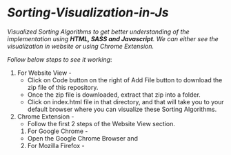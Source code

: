# _Sorting-Visualization-in-Js_
_Visualized Sorting Algorithms to get better understanding of the implementation using **HTML, SASS and Javascript**. We can either see the visualization in website or using Chrome Extension._

_Follow below steps to see it working_:
1. For Website View - 
   * Click on Code button on the right of Add File button to download the zip file of this repository.
   * Once the zip file is downloaded, extract that zip into a folder.
   * Click on index.html file in that directory, and that will take you to your default browser where you can visualize these Sorting Algorithms. 
2. Chrome Extension - 
   * Follow the first 2 steps of the Website View section.
   1. For Google Chrome - 
     * Open the Google Chrome Browser and 
   2. For Mozilla Firefox -
